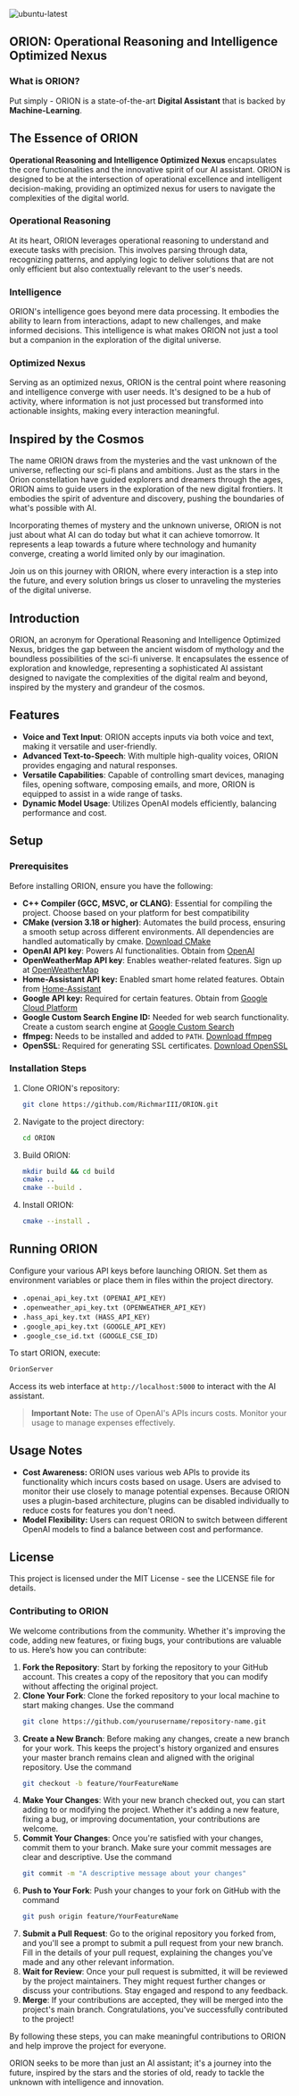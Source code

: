 ![ubuntu-latest](https://github.com/RichmarIII/ORION/actions/workflows/cmake-multi-platform.yml/badge.svg?branch=main)

## ORION: Operational Reasoning and Intelligence Optimized Nexus

### What is ORION?

Put simply - ORION is a state-of-the-art **Digital Assistant** that is backed by **Machine-Learning**.

## The Essence of ORION

**Operational Reasoning and Intelligence Optimized Nexus** encapsulates the core functionalities and the innovative spirit of our AI assistant. ORION is designed to be at the intersection of operational excellence and intelligent decision-making, providing an optimized nexus for users to navigate the complexities of the digital world.

### Operational Reasoning

At its heart, ORION leverages operational reasoning to understand and execute tasks with precision. This involves parsing through data, recognizing patterns, and applying logic to deliver solutions that are not only efficient but also contextually relevant to the user's needs.

### Intelligence

ORION's intelligence goes beyond mere data processing. It embodies the ability to learn from interactions, adapt to new challenges, and make informed decisions. This intelligence is what makes ORION not just a tool but a companion in the exploration of the digital universe.

### Optimized Nexus

Serving as an optimized nexus, ORION is the central point where reasoning and intelligence converge with user needs. It's designed to be a hub of activity, where information is not just processed but transformed into actionable insights, making every interaction meaningful.

## Inspired by the Cosmos

The name ORION draws from the mysteries and the vast unknown of the universe, reflecting our sci-fi plans and ambitions. Just as the stars in the Orion constellation have guided explorers and dreamers through the ages, ORION aims to guide users in the exploration of the new digital frontiers. It embodies the spirit of adventure and discovery, pushing the boundaries of what's possible with AI.

Incorporating themes of mystery and the unknown universe, ORION is not just about what AI can do today but what it can achieve tomorrow. It represents a leap towards a future where technology and humanity converge, creating a world limited only by our imagination.

Join us on this journey with ORION, where every interaction is a step into the future, and every solution brings us closer to unraveling the mysteries of the digital universe.

## Introduction

ORION, an acronym for Operational Reasoning and Intelligence Optimized Nexus, bridges the gap between the ancient wisdom of mythology and the boundless possibilities of the sci-fi universe. It encapsulates the essence of exploration and knowledge, representing a sophisticated AI assistant designed to navigate the complexities of the digital realm and beyond, inspired by the mystery and grandeur of the cosmos.

## Features

- **Voice and Text Input**: ORION accepts inputs via both voice and text, making it versatile and user-friendly.
- **Advanced Text-to-Speech**: With multiple high-quality voices, ORION provides engaging and natural responses.
- **Versatile Capabilities**: Capable of controlling smart devices, managing files, opening software, composing emails, and more, ORION is equipped to assist in a wide range of tasks.
- **Dynamic Model Usage**: Utilizes OpenAI models efficiently, balancing performance and cost.

## Setup

### Prerequisites

Before installing ORION, ensure you have the following:

- **C++ Compiler (GCC, MSVC, or CLANG)**: Essential for compiling the project. Choose based on your platform for best compatibility
- **CMake (version 3.18 or higher)**: Automates the build process, ensuring a smooth setup across different
  environments. All dependencies are handled automatically by cmake. [Download CMake](https://cmake.org/download/)
- **OpenAI API key**: Powers AI functionalities. Obtain from [OpenAI](https://openai.com/)
- **OpenWeatherMap API key**: Enables weather-related features. Sign up at [OpenWeatherMap](https://openweathermap.org/api)
- **Home-Assistant API key:** Enabled smart home related features. Obtain from [Home-Assistant](https://developers.home-assistant.io/docs/api/rest/ "How to obtain API Key")
- **Google API key:** Required for certain features. Obtain from [Google Cloud Platform](https://cloud.google.com/)
- **Google Custom Search Engine ID:** Needed for web search functionality. Create a custom search engine
  at [Google Custom Search](https://cse.google.com/cse/)
- **ffmpeg:** Needs to be installed and added to `PATH`. [Download ffmpeg](https://ffmpeg.org/download.html)
- **OpenSSL**: Required for generating SSL certificates. [Download OpenSSL](https://www.openssl.org/source/)

### Installation Steps

1. Clone ORION's repository:
   ```bash
   git clone https://github.com/RichmarIII/ORION.git
   ```
2. Navigate to the project directory:
   ```bash
   cd ORION
   ```
3. Build ORION:
   ```bash
   mkdir build && cd build
   cmake ..
   cmake --build .
   ```
4. Install ORION:
   ```bash
   cmake --install .
   ```

## Running ORION

Configure your various API keys before launching ORION. Set them as environment variables or place them in files within the project directory.

* `.openai_api_key.txt (OPENAI_API_KEY)`
* `.openweather_api_key.txt (OPENWEATHER_API_KEY)`
* `.hass_api_key.txt (HASS_API_KEY)`
* `.google_api_key.txt (GOOGLE_API_KEY)`
* `.google_cse_id.txt (GOOGLE_CSE_ID)`

To start ORION, execute:

```bash
OrionServer
```

Access its web interface at `http://localhost:5000` to interact with the AI assistant.

> **Important Note:** The use of OpenAI's APIs incurs costs. Monitor your usage to manage expenses effectively.

## Usage Notes

- **Cost Awareness:** ORION uses various web APIs to provide its functionality which incurs costs based on usage. Users
  are advised to monitor their use closely to manage potential expenses. Because ORION uses a plugin-based architecture,
  plugins can be disabled individually to reduce costs for features you don't need.
- **Model Flexibility:** Users can request ORION to switch between different OpenAI models to find a balance between cost and performance.

## License

This project is licensed under the MIT License - see the LICENSE file for details.

### Contributing to ORION

We welcome contributions from the community. Whether it's improving the code, adding new features, or fixing bugs, your contributions are valuable to us. Here’s how you can contribute:

1. **Fork the Repository**: Start by forking the repository to your GitHub account. This creates a copy of the repository that you can modify without affecting the original project.
2. **Clone Your Fork**: Clone the forked repository to your local machine to start making changes. Use the command
   ```bash
   git clone https://github.com/yourusername/repository-name.git
   ```
3. **Create a New Branch**: Before making any changes, create a new branch for your work. This keeps the project's history organized and ensures your master branch remains clean and aligned with the original repository. Use the command
   ```bash
   git checkout -b feature/YourFeatureName
   ```
4. **Make Your Changes**: With your new branch checked out, you can start adding to or modifying the project. Whether it's adding a new feature, fixing a bug, or improving documentation, your contributions are welcome.
5. **Commit Your Changes**: Once you're satisfied with your changes, commit them to your branch. Make sure your commit messages are clear and descriptive. Use the command
   ```bash
   git commit -m "A descriptive message about your changes"
   ```
6. **Push to Your Fork**: Push your changes to your fork on GitHub with the command
   ```bash
   git push origin feature/YourFeatureName
   ```
7. **Submit a Pull Request**: Go to the original repository you forked from, and you'll see a prompt to submit a pull request from your new branch. Fill in the details of your pull request, explaining the changes you've made and any other relevant information.
8. **Wait for Review**: Once your pull request is submitted, it will be reviewed by the project maintainers. They might request further changes or discuss your contributions. Stay engaged and respond to any feedback.
9. **Merge**: If your contributions are accepted, they will be merged into the project's main branch. Congratulations, you've successfully contributed to the project!

By following these steps, you can make meaningful contributions to ORION and help improve the project for everyone.

ORION seeks to be more than just an AI assistant; it's a journey into the future, inspired by the stars and the stories of old, ready to tackle the unknown with intelligence and innovation.
